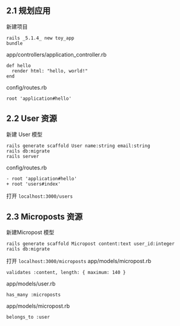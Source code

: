 
## 2.1 规划应用
新建项目
```
rails _5.1.4_ new toy_app
bundle
```
app/controllers/application_controller.rb
```
def hello
  render html: "hello, world!"
end
```
config/routes.rb
```
root 'application#hello'
```

## 2.2 User 资源
新建 User 模型
```
rails generate scaffold User name:string email:string
rails db:migrate
rails server
```
config/routes.rb
```
- root 'application#hello'
+ root 'users#index'
```
打开 `localhost:3000/users`

## 2.3 Microposts 资源
新建Micropost 模型
```
rails generate scaffold Micropost content:text user_id:integer
rails db:migrate
```
打开 `localhost:3000/microposts`
app/models/micropost.rb
```
validates :content, length: { maximum: 140 }
```
app/models/user.rb
```
has_many :microposts
```
app/models/micropost.rb
```
belongs_to :user
```